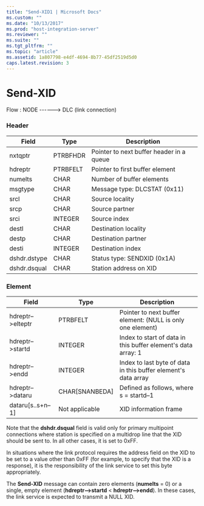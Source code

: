 ```yaml
---
title: "Send-XID1 | Microsoft Docs"
ms.custom: ""
ms.date: "10/13/2017"
ms.prod: "host-integration-server"
ms.reviewer: ""
ms.suite: ""
ms.tgt_pltfrm: ""
ms.topic: "article"
ms.assetid: 1a807798-e4df-4694-8b77-45df2519d5d0
caps.latest.revision: 3
---
```

# Send-XID
Flow : NODE ------> DLC (link connection)  
  
### Header  
  
|Field|Type|Description|  
|-----------|----------|-----------------|  
|nxtqptr|PTRBFHDR|Pointer to next buffer header in a queue|  
|hdreptr|PTRBFELT|Pointer to first buffer element|  
|numelts|CHAR|Number of buffer elements|  
|msgtype|CHAR|Message type: DLCSTAT (0x11)|  
|srcl|CHAR|Source locality|  
|srcp|CHAR|Source partner|  
|srci|INTEGER|Source index|  
|destl|CHAR|Destination locality|  
|destp|CHAR|Destination partner|  
|desti|INTEGER|Destination index|  
|dshdr.dstype|CHAR|Status type: SENDXID (0x1A)|  
|dshdr.dsqual|CHAR|Station address on XID|  
  
### Element  
  
|Field|Type|Description|  
|-----------|----------|-----------------|  
|hdreptr–>elteptr|PTRBFELT|Pointer to next buffer element: (NULL is only one element)|  
|hdreptr–>startd|INTEGER|Index to start of data in this buffer element's data array: 1|  
|hdreptr–>endd|INTEGER|Index to last byte of data in this buffer element's data array|  
|hdreptr–>dataru|CHAR[SNANBEDA]|Defined as follows, where s = startd–1|  
|dataru[s..s+n–1]|Not applicable|XID information frame|  
  
 Note that the **dshdr.dsqual** field is valid only for primary multipoint connections where station is specified on a multidrop line that the XID should be sent to. In all other cases, it is set to 0xFF.  
  
 In situations where the link protocol requires the address field on the XID to be set to a value other than 0xFF (for example, to specify that the XID is a response), it is the responsibility of the link service to set this byte appropriately.  
  
 The **Send-XID** message can contain zero elements (**numelts** = 0) or a single, empty element (**hdreptr–>startd** \<          **hdreptr–>endd**). In these cases, the link service is expected to transmit a NULL XID.